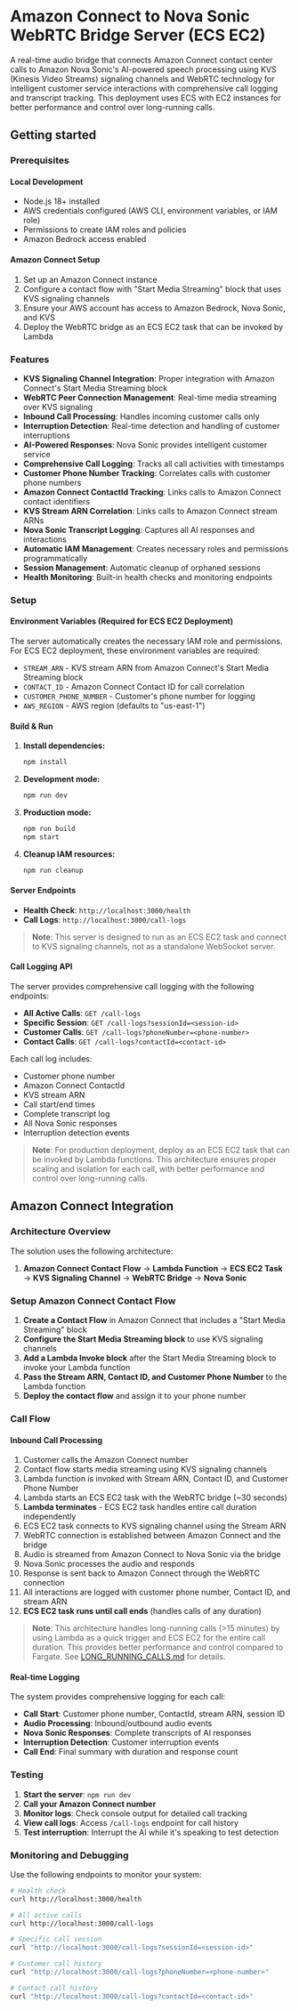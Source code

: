 # Amazon Connect to Nova Sonic WebRTC Bridge Server (ECS EC2)

A real-time audio bridge that connects Amazon Connect contact center calls to Amazon Nova Sonic's AI-powered speech processing using KVS (Kinesis Video Streams) signaling channels and WebRTC technology for intelligent customer service interactions with comprehensive call logging and transcript tracking. This deployment uses ECS with EC2 instances for better performance and control over long-running calls.

## Getting started

### Prerequisites

#### Local Development
- Node.js 18+ installed
- AWS credentials configured (AWS CLI, environment variables, or IAM role)
- Permissions to create IAM roles and policies
- Amazon Bedrock access enabled

#### Amazon Connect Setup
1. Set up an Amazon Connect instance
2. Configure a contact flow with "Start Media Streaming" block that uses KVS signaling channels
3. Ensure your AWS account has access to Amazon Bedrock, Nova Sonic, and KVS
4. Deploy the WebRTC bridge as an ECS EC2 task that can be invoked by Lambda

### Features
- **KVS Signaling Channel Integration**: Proper integration with Amazon Connect's Start Media Streaming block
- **WebRTC Peer Connection Management**: Real-time media streaming over KVS signaling
- **Inbound Call Processing**: Handles incoming customer calls only
- **Interruption Detection**: Real-time detection and handling of customer interruptions
- **AI-Powered Responses**: Nova Sonic provides intelligent customer service
- **Comprehensive Call Logging**: Tracks all call activities with timestamps
- **Customer Phone Number Tracking**: Correlates calls with customer phone numbers
- **Amazon Connect ContactId Tracking**: Links calls to Amazon Connect contact identifiers
- **KVS Stream ARN Correlation**: Links calls to Amazon Connect stream ARNs
- **Nova Sonic Transcript Logging**: Captures all AI responses and interactions
- **Automatic IAM Management**: Creates necessary roles and permissions programmatically
- **Session Management**: Automatic cleanup of orphaned sessions
- **Health Monitoring**: Built-in health checks and monitoring endpoints


### Setup

#### Environment Variables (Required for ECS EC2 Deployment)
The server automatically creates the necessary IAM role and permissions. For ECS EC2 deployment, these environment variables are required:

- `STREAM_ARN` - KVS stream ARN from Amazon Connect's Start Media Streaming block
- `CONTACT_ID` - Amazon Connect Contact ID for call correlation
- `CUSTOMER_PHONE_NUMBER` - Customer's phone number for logging
- `AWS_REGION` - AWS region (defaults to "us-east-1")

#### Build & Run

1. **Install dependencies:**
   ```bash
   npm install
   ```

2. **Development mode:**
   ```bash
   npm run dev
   ```

3. **Production mode:**
   ```bash
   npm run build
   npm start
   ```

4. **Cleanup IAM resources:**
   ```bash
   npm run cleanup
   ```

#### Server Endpoints

- **Health Check**: `http://localhost:3000/health`
- **Call Logs**: `http://localhost:3000/call-logs`

> **Note**: This server is designed to run as an ECS EC2 task and connect to KVS signaling channels, not as a standalone WebSocket server.

#### Call Logging API

The server provides comprehensive call logging with the following endpoints:

- **All Active Calls**: `GET /call-logs`
- **Specific Session**: `GET /call-logs?sessionId=<session-id>`
- **Customer Calls**: `GET /call-logs?phoneNumber=<phone-number>`
- **Contact Calls**: `GET /call-logs?contactId=<contact-id>`

Each call log includes:
- Customer phone number
- Amazon Connect ContactId
- KVS stream ARN
- Call start/end times
- Complete transcript log
- All Nova Sonic responses
- Interruption detection events

> **Note**: For production deployment, deploy as an ECS EC2 task that can be invoked by Lambda functions. This architecture ensures proper scaling and isolation for each call, with better performance and control over long-running calls. 

## Amazon Connect Integration

### Architecture Overview

The solution uses the following architecture:
1. **Amazon Connect Contact Flow** → **Lambda Function** → **ECS EC2 Task** → **KVS Signaling Channel** → **WebRTC Bridge** → **Nova Sonic**

### Setup Amazon Connect Contact Flow

1. **Create a Contact Flow** in Amazon Connect that includes a "Start Media Streaming" block
2. **Configure the Start Media Streaming block** to use KVS signaling channels
3. **Add a Lambda Invoke block** after the Start Media Streaming block to invoke your Lambda function
4. **Pass the Stream ARN, Contact ID, and Customer Phone Number** to the Lambda function
5. **Deploy the contact flow** and assign it to your phone number

### Call Flow

#### Inbound Call Processing
1. Customer calls the Amazon Connect number
2. Contact flow starts media streaming using KVS signaling channels
3. Lambda function is invoked with Stream ARN, Contact ID, and Customer Phone Number
4. Lambda starts an ECS EC2 task with the WebRTC bridge (~30 seconds)
5. **Lambda terminates** - ECS EC2 task handles entire call duration independently
6. ECS EC2 task connects to KVS signaling channel using the Stream ARN
7. WebRTC connection is established between Amazon Connect and the bridge
8. Audio is streamed from Amazon Connect to Nova Sonic via the bridge
9. Nova Sonic processes the audio and responds
10. Response is sent back to Amazon Connect through the WebRTC connection
11. All interactions are logged with customer phone number, Contact ID, and stream ARN
12. **ECS EC2 task runs until call ends** (handles calls of any duration)

> **Note**: This architecture handles long-running calls (>15 minutes) by using Lambda as a quick trigger and ECS EC2 for the entire call duration. This provides better performance and control compared to Fargate. See [LONG_RUNNING_CALLS.md](LONG_RUNNING_CALLS.md) for details.

#### Real-time Logging
The system provides comprehensive logging for each call:
- **Call Start**: Customer phone number, ContactId, stream ARN, session ID
- **Audio Processing**: Inbound/outbound audio events
- **Nova Sonic Responses**: Complete transcripts of AI responses
- **Interruption Detection**: Customer interruption events
- **Call End**: Final summary with duration and response count

### Testing

1. **Start the server**: `npm run dev`
2. **Call your Amazon Connect number**
3. **Monitor logs**: Check console output for detailed call tracking
4. **View call logs**: Access `/call-logs` endpoint for call history
5. **Test interruption**: Interrupt the AI while it's speaking to test detection

### Monitoring and Debugging

Use the following endpoints to monitor your system:

```bash
# Health check
curl http://localhost:3000/health

# All active calls
curl http://localhost:3000/call-logs

# Specific call session
curl "http://localhost:3000/call-logs?sessionId=<session-id>"

# Customer call history
curl "http://localhost:3000/call-logs?phoneNumber=<phone-number>"

# Contact call history
curl "http://localhost:3000/call-logs?contactId=<contact-id>"
```
